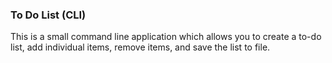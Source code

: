 ### To Do List (CLI)

This is a small command line application which allows you to create a to-do list, add individual items, remove items, and save the list to file.